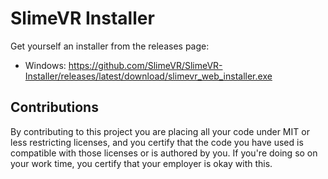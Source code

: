 # SlimeVR Installer

Get yourself an installer from the releases page:
* Windows: https://github.com/SlimeVR/SlimeVR-Installer/releases/latest/download/slimevr_web_installer.exe

## Contributions

By contributing to this project you are placing all your code under MIT or less restricting licenses, and you certify that the code you have used is compatible with those licenses or is authored by you. If you're doing so on your work time, you certify that your employer is okay with this.